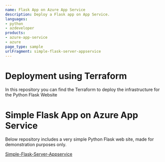 ```yaml
---
name: Flask App on Azure App Service
description: Deploy a Flask app on App Service.
languages:
- python
- azdeveloper
products:
- azure-app-service
- azure
page_type: sample
urlFragment: simple-flask-server-appservice
---
```


# Deployment using Terraform

In this repository you can find the Terraform to deploy the infrastructure for the Python Flask Website

# Simple Flask App on Azure App Service

Below repository includes a very simple Python Flask web site, made for demonstration purposes only.

[Simple-Flask-Server-Appservice](https://github.com/Azure-Samples/simple-flask-server-appservice.git)



